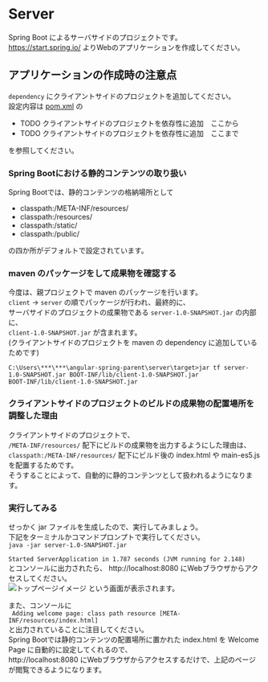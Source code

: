 # Server
Spring Boot によるサーバサイドのプロジェクトです。  
https://start.spring.io/ よりWebのアプリケーションを作成してください。

## アプリケーションの作成時の注意点
`dependency` にクライアントサイドのプロジェクトを追加してください。  
設定内容は [pom.xml](pom.xml) の
 - TODO クライアントサイドのプロジェクトを依存性に追加　ここから
 - TODO クライアントサイドのプロジェクトを依存性に追加　ここまで

を参照してください。

### Spring Bootにおける静的コンテンツの取り扱い
Spring Bootでは、静的コンテンツの格納場所として
 - classpath:/META-INF/resources/
 - classpath:/resources/
 - classpath:/static/
 - classpath:/public/

の四か所がデフォルトで設定されています。  

### maven のパッケージをして成果物を確認する
今度は、親プロジェクトで maven のパッケージを行います。  
`client` → `server` の順でパッケージが行われ、最終的に、  
サーバサイドのプロジェクトの成果物である `server-1.0-SNAPSHOT.jar` の内部に、  
`client-1.0-SNAPSHOT.jar` が含まれます。  
(クライアントサイドのプロジェクトを maven の dependency に追加しているためです)

```
C:\Users\***\***\angular-spring-parent\server\target>jar tf server-1.0-SNAPSHOT.jar BOOT-INF/lib/client-1.0-SNAPSHOT.jar
BOOT-INF/lib/client-1.0-SNAPSHOT.jar
```

### クライアントサイドのプロジェクトのビルドの成果物の配置場所を調整した理由
クライアントサイドのプロジェクトで、  
`/META-INF/resources/` 配下にビルドの成果物を出力するようにした理由は、  
`classpath:/META-INF/resources/` 配下にビルド後の index.html や main-es5.js を配置するためです。  
そうすることによって、自動的に静的コンテンツとして扱われるようになります。

### 実行してみる
せっかく jar ファイルを生成したので、実行してみましょう。  
下記をターミナルかコマンドプロンプトで実行してください。  
`java -jar server-1.0-SNAPSHOT.jar` 

`Started ServerApplication in 1.787 seconds (JVM running for 2.148)`  
とコンソールに出力されたら、 http://localhost:8080 にWebブラウザからアクセスしてください。  
![トップページイメージ](https://raw.githubusercontent.com/Masato1986/images/master/index.jpg)
という画面が表示されます。

また、コンソールに  
` Adding welcome page: class path resource [META-INF/resources/index.html]`  
と出力されていることに注目してください。  
Spring Bootでは静的コンテンツの配置場所に置かれた index.html を Welcome Page に自動的に設定してくれるので、  
http://localhost:8080 にWebブラウザからアクセスするだけで、上記のページが閲覧できるようになります。

